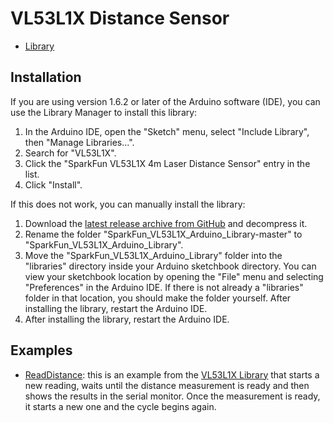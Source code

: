 # VL53L1X Distance Sensor #

* [Library](https://github.com/sparkfun/SparkFun_VL53L1X_Arduino_Library)

## Installation ##

If you are using version 1.6.2 or later of the Arduino software (IDE), you can use the Library Manager to install this library:

1. In the Arduino IDE, open the "Sketch" menu, select "Include Library", then "Manage Libraries...".
2. Search for "VL53L1X".
3. Click the "SparkFun VL53L1X 4m Laser Distance Sensor" entry in the list.
4. Click "Install".

If this does not work, you can manually install the library:

1. Download the [latest release archive from GitHub](https://github.com/sparkfun/SparkFun_VL53L1X_Arduino_Library/archive/master.zip) and decompress it.
2. Rename the folder "SparkFun_VL53L1X_Arduino_Library-master" to "SparkFun_VL53L1X_Arduino_Library".
3. Move the "SparkFun_VL53L1X_Arduino_Library" folder into the "libraries" directory inside your Arduino sketchbook directory. You can view your sketchbook location by opening the "File" menu and selecting "Preferences" in the Arduino IDE. If there is not already a "libraries" folder in that location, you should make the folder yourself.
After installing the library, restart the Arduino IDE.
4. After installing the library, restart the Arduino IDE.

## Examples ##

* [ReadDistance](./Example1_ReadDistance/Example1_ReadDistance.ino):  this is an example from the [VL53L1X Library](https://github.com/sparkfun/SparkFun_VL53L1X_Arduino_Library) that starts a new reading, waits until the distance measurement is ready and then shows the results in the serial monitor. Once the measurement is ready, it starts a new one and the cycle begins again.
